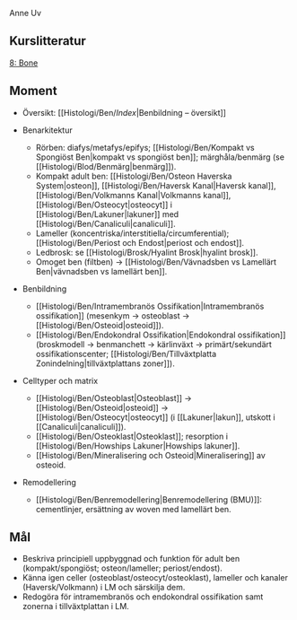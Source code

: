 Anne Uv
## Kurslitteratur
[8: Bone](https://anatomicalsciences-lwwhealthlibrary-com.ezproxy.ub.gu.se/content.aspx?sectionid=257425616&bookid=3290)
## Moment
- Översikt: [[Histologi/Ben/_Index_|Benbildning – översikt]]

- Benarkitektur
  - Rörben: diafys/metafys/epifys; [[Histologi/Ben/Kompakt vs Spongiöst Ben|kompakt vs spongiöst ben]]; märghåla/benmärg (se [[Histologi/Blod/Benmärg|benmärg]]).
  - Kompakt adult ben: [[Histologi/Ben/Osteon Haverska System|osteon]], [[Histologi/Ben/Haversk Kanal|Haversk kanal]], [[Histologi/Ben/Volkmanns Kanal|Volkmanns kanal]], [[Histologi/Ben/Osteocyt|osteocyt]] i [[Histologi/Ben/Lakuner|lakuner]] med [[Histologi/Ben/Canaliculi|canaliculi]].
  - Lameller (koncentriska/interstitiella/circumferential); [[Histologi/Ben/Periost och Endost|periost och endost]].
  - Ledbrosk: se [[Histologi/Brosk/Hyalint Brosk|hyalint brosk]].
  - Omoget ben (filtben) → [[Histologi/Ben/Vävnadsben vs Lamellärt Ben|vävnadsben vs lamellärt ben]].

- Benbildning
  - [[Histologi/Ben/Intramembranös Ossifikation|Intramembranös ossifikation]] (mesenkym → osteoblast → [[Histologi/Ben/Osteoid|osteoid]]).
  - [[Histologi/Ben/Endokondral Ossifikation|Endokondral ossifikation]] (broskmodell → benmanchett → kärlinväxt → primärt/sekundärt ossifikationscenter; [[Histologi/Ben/Tillväxtplatta Zonindelning|tillväxtplattans zoner]]).

- Celltyper och matrix
  - [[Histologi/Ben/Osteoblast|Osteoblast]] → [[Histologi/Ben/Osteoid|osteoid]] → [[Histologi/Ben/Osteocyt|osteocyt]] (i [[Lakuner|lakun]], utskott i [[Canaliculi|canaliculi]]).
  - [[Histologi/Ben/Osteoklast|Osteoklast]]; resorption i [[Histologi/Ben/Howships Lakuner|Howships lakuner]].
  - [[Histologi/Ben/Mineralisering och Osteoid|Mineralisering]] av osteoid.

- Remodellering
  - [[Histologi/Ben/Benremodellering|Benremodellering (BMU)]]: cementlinjer, ersättning av woven med lamellärt ben.

## Mål
- Beskriva principiell uppbyggnad och funktion för adult ben (kompakt/spongiöst; osteon/lameller; periost/endost).
- Känna igen celler (osteoblast/osteocyt/osteoklast), lameller och kanaler (Haversk/Volkmann) i LM och särskilja dem.
- Redogöra för intramembranös och endokondral ossifikation samt zonerna i tillväxtplattan i LM.
